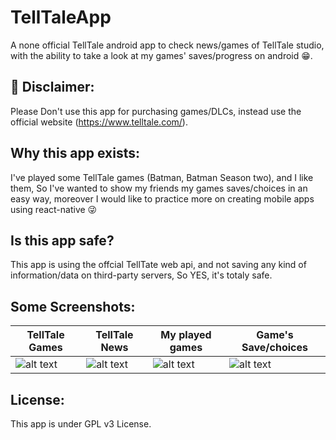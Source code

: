 # TellTaleApp
A none official TellTale android app to check news/games of TellTale studio, with the ability to take a look at my games' saves/progress on android 😁.

## 📢 Disclaimer:
Please Don't use this app for purchasing games/DLCs, instead use the official website (https://www.telltale.com/).

## Why this app exists:
I've played some TellTale games (Batman, Batman Season two), and I like them,
So I've wanted to show my friends my games saves/choices in an easy way,
moreover I would like to practice more on creating mobile apps using react-native 😜

## Is this app safe?
This app is using the offcial TellTate web api, and not saving any kind of information/data on third-party servers,
So YES, it's totaly safe.

## Some Screenshots:

| TellTale Games | TellTale News | My played games | Game's Save/choices |
| ------------------- | ------------------- | ------------------- | ------------------- |
| ![alt text](https://imgur.com/mncZx3o.png) | ![alt text](https://imgur.com/YX14o4c.png) | ![alt text](https://imgur.com/JtHQyAp.png) | ![alt text](https://imgur.com/Dr7IG6b.png) |


## License:
This app is under GPL v3 License.
